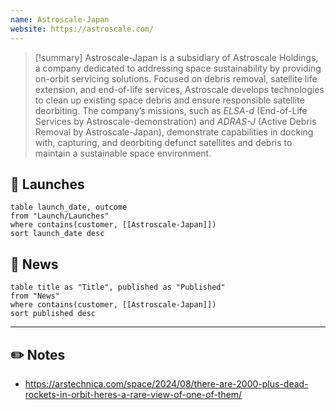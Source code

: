 ```yaml
---
name: Astroscale-Japan
website: https://astroscale.com/
---
```


>[!summary]
Astroscale-Japan is a subsidiary of Astroscale Holdings, a company dedicated to addressing space sustainability by providing on-orbit servicing solutions. Focused on debris removal, satellite life extension, and end-of-life services, Astroscale develops technologies to clean up existing space debris and ensure responsible satellite deorbiting. The company’s missions, such as *ELSA-d* (End-of-Life Services by Astroscale-demonstration) and *ADRAS-J* (Active Debris Removal by Astroscale-Japan), demonstrate capabilities in docking with, capturing, and deorbiting defunct satellites and debris to maintain a sustainable space environment.

## 🚀 Launches

```dataview
table launch_date, outcome
from "Launch/Launches"
where contains(customer, [[Astroscale-Japan]])
sort launch_date desc
```
## 📰 News
```dataview
table title as "Title", published as "Published"
from "News"
where contains(customer, [[Astroscale-Japan]])
sort published desc
```

---
## ✏️ Notes

-  https://arstechnica.com/space/2024/08/there-are-2000-plus-dead-rockets-in-orbit-heres-a-rare-view-of-one-of-them/